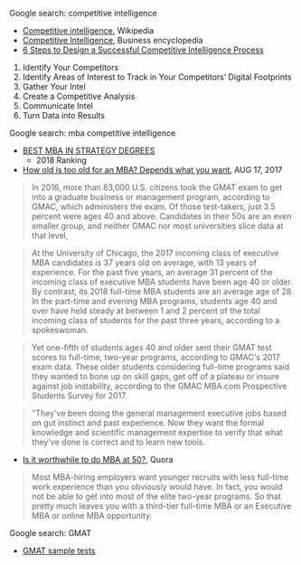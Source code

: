 

Google search: competitive intelligence
* [Competitive intelligence](https://en.wikipedia.org/wiki/Competitive_intelligence), Wikipedia
* [Competitive Intelligence](https://www.shopify.com/encyclopedia/competitive-intelligence), Business encyclopedia
* [6 Steps to Design a Successful Competitive Intelligence Process](https://www.crayon.co/blog/6-steps-to-design-a-successful-competitive-intelligence-process)
1. Identify Your Competitors
2. Identify Areas of Interest to Track in Your Competitors’ Digital Footprints
3. Gather Your Intel
4. Create a Competitive Analysis
5. Communicate Intel 
6. Turn Data into Results

Google search: mba competitive intelligence
* [BEST MBA IN STRATEGY DEGREES](https://www.collegechoice.net/rankings/best-mba-in-strategy-degrees/)
  * 2018 Ranking
* [How old is too old for an MBA? Depends what you want](https://www.chicagotribune.com/business/blue-sky/ct-bsi-older-mba-students-20170817-story.html), AUG 17, 2017 
> In 2016, more than 83,000 U.S. citizens took the GMAT exam to get into a graduate business or management program, according to GMAC, which administers the exam. Of those test-takers, just 3.5 percent were ages 40 and above. Candidates in their 50s are an even smaller group, and neither GMAC nor most universities slice data at that level,

> At the University of Chicago, the 2017 incoming class of executive MBA candidates is 37 years old on average, with 13 years of experience. For the past five years, an average 31 percent of the incoming class of executive MBA students have been age 40 or older. By contrast, its 2018 full-time MBA students are an average age of 28. In the part-time and evening MBA programs, students age 40 and over have held steady at between 1 and 2 percent of the total incoming class of students for the past three years, according to a spokeswoman.

> Yet one-fifth of students ages 40 and older sent their GMAT test scores to full-time, two-year programs, according to GMAC's 2017 exam data. These older students considering full-time programs said they wanted to bone up on skill gaps, get off of a plateau or insure against job instability, according to the GMAC MBA.com Prospective Students Survey for 2017.

> "They've been doing the general management executive jobs based on gut instinct and past experience. Now they want the formal knowledge and scientific management expertise to verify that what they've done is correct and to learn new tools.

* [Is it worthwhile to do MBA at 50?](https://www.quora.com/Is-it-worthwhile-to-do-MBA-at-50), Quora
> Most MBA-hiring employers want younger recruits with less full-time work experience than you obviously would have. In fact, you would not be able to get into most of the elite two-year programs. So that pretty much leaves you with a third-tier full-time MBA or an Executive MBA or online MBA opportunity.


Google search: GMAT
* [GMAT sample tests](https://gmat.edhec.edu/?utm_source=masterwebsite&utm_medium=referral&utm_campaign=cta&utm_content=gmatsimulation&gclid=Cj0KCQiAyp7yBRCwARIsABfQsnQ58iUabK56xjxkYoZbICF0WOOyNigmago0y93sO0-vRHvLS8ScWxkaAm38EALw_wcB)


